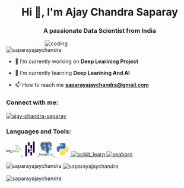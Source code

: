 <h1 align="center">Hi 👋, I'm Ajay Chandra Saparay</h1>
<h3 align="center">A passionate Data Scientist from India</h3>

<img align="right" alt="coding" width="400" src="https://i.pinimg.com/originals/88/e5/a4/88e5a4a52f0d7725c5e56364422b79fc.gif">

<p align="left"> <img src="https://komarev.com/ghpvc/?username=saparayajaychandra&label=Profile%20views&color=0e75b6&style=flat" alt="saparayajaychandra" /> </p>

- 🔭 I’m currently working on **Deep Learining Project**

- 🌱 I’m currently learning **Deep Learining And AI**

- 📫 How to reach me **saparayajaychandra@gmail.com**

<h3 align="left">Connect with me:</h3>
<p align="left">
<a href="https://www.linkedin.com/in/ajay-chandra-saparay-4157b31b7/" target="blank"><img align="center" src="https://raw.githubusercontent.com/rahuldkjain/github-profile-readme-generator/master/src/images/icons/Social/linked-in-alt.svg" alt="ajay-chandra-saparay" height="30" width="40" /></a>
</p>

<h3 align="left">Languages and Tools:</h3>
<p align="left"> <a href="https://www.mysql.com/" target="_blank" rel="noreferrer"> <img src="https://raw.githubusercontent.com/devicons/devicon/master/icons/mysql/mysql-original-wordmark.svg" alt="mysql" width="40" height="40"/> </a> <a href="https://pandas.pydata.org/" target="_blank" rel="noreferrer"> <img src="https://raw.githubusercontent.com/devicons/devicon/2ae2a900d2f041da66e950e4d48052658d850630/icons/pandas/pandas-original.svg" alt="pandas" width="40" height="40"/> </a> <a href="https://www.postgresql.org" target="_blank" rel="noreferrer"> <img src="https://raw.githubusercontent.com/devicons/devicon/master/icons/postgresql/postgresql-original-wordmark.svg" alt="postgresql" width="40" height="40"/> </a> <a href="https://www.python.org" target="_blank" rel="noreferrer"> <img src="https://raw.githubusercontent.com/devicons/devicon/master/icons/python/python-original.svg" alt="python" width="40" height="40"/> </a> <a href="https://scikit-learn.org/" target="_blank" rel="noreferrer"> <img src="https://upload.wikimedia.org/wikipedia/commons/0/05/Scikit_learn_logo_small.svg" alt="scikit_learn" width="40" height="40"/> </a> <a href="https://seaborn.pydata.org/" target="_blank" rel="noreferrer"> <img src="https://seaborn.pydata.org/_images/logo-mark-lightbg.svg" alt="seaborn" width="40" height="40"/> </a> </p>

<p><img align="left" src="https://github-readme-stats.vercel.app/api/top-langs?username=saparayajaychandra&show_icons=true&locale=en&layout=compact" alt="saparayajaychandra" /></p>

<p>&nbsp;<img align="center" src="https://github-readme-stats.vercel.app/api?username=saparayajaychandra&show_icons=true&locale=en" alt="saparayajaychandra" /></p>

<p><img align="center" src="https://github-readme-streak-stats.herokuapp.com/?user=saparayajaychandra&" alt="saparayajaychandra" /></p>

